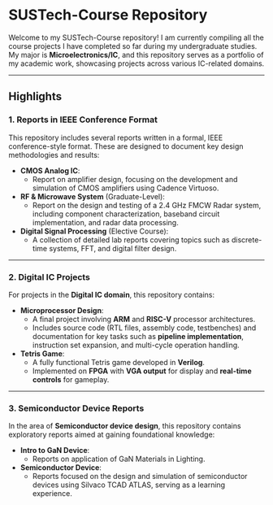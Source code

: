 # SUSTech-Course Repository

Welcome to my SUSTech-Course repository! I am currently compiling all the course projects I have completed so far during my undergraduate studies. My major is **Microelectronics/IC**, and this repository serves as a portfolio of my academic work, showcasing projects across various IC-related domains.

---

## Highlights

### **1. Reports in IEEE Conference Format**
This repository includes several reports written in a formal, IEEE conference-style format. These are designed to document key design methodologies and results:
- **CMOS Analog IC**: 
  - Report on amplifier design, focusing on the development and simulation of CMOS amplifiers using Cadence Virtuoso.
- **RF & Microwave System** (Graduate-Level): 
  - Report on the design and testing of a 2.4 GHz FMCW Radar system, including component characterization, baseband circuit implementation, and radar data processing.
- **Digital Signal Processing** (Elective Course): 
  - A collection of detailed lab reports covering topics such as discrete-time systems, FFT, and digital filter design.

---

### **2. Digital IC Projects**
For projects in the **Digital IC domain**, this repository contains:
- **Microprocessor Design**: 
  - A final project involving **ARM** and **RISC-V** processor architectures.
  - Includes source code (RTL files, assembly code, testbenches) and documentation for key tasks such as **pipeline implementation**, instruction set expansion, and multi-cycle operation handling.
- **Tetris Game**:
  - A fully functional Tetris game developed in **Verilog**.
  - Implemented on **FPGA** with **VGA output** for display and **real-time controls** for gameplay.

---

### **3. Semiconductor Device Reports**
In the area of **Semiconductor device design**, this repository contains exploratory reports aimed at gaining foundational knowledge:
- **Intro to GaN Device**: 
  - Reports on application of GaN Materials in Lighting.
- **Semiconductor Device**: 
  - Reports focused on the design and simulation of semiconductor devices using Silvaco TCAD ATLAS, serving as a learning experience.


